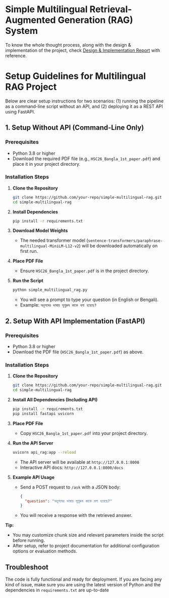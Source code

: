 # Simple Multilingual Retrieval-Augmented Generation (RAG) System

To know the whole thought process, along with the design & implementation of the project, check <a href="https://github.com/mdalaminmunna/Simple-Multilingual-RAG-System/blob/main/Design%20%26%20Implementation%20Report.pdf" target="_blank">Design & Implementation Report</a> with reference.

# Setup Guidelines for Multilingual RAG Project

Below are clear setup instructions for two scenarios: (1) running the pipeline as a command-line script without an API, and (2) deploying it as a REST API using FastAPI.

## 1. Setup Without API (Command-Line Only)

### Prerequisites

- Python 3.8 or higher
- Download the required PDF file (e.g., `HSC26_Bangla_1st_paper.pdf`) and place it in your project directory.

### Installation Steps

1. **Clone the Repository**
   ```bash
   git clone https://github.com/your-repo/simple-multilingual-rag.git
   cd simple-multilingual-rag
   ```

2. **Install Dependencies**
   ```bash
   pip install -r requirements.txt
   ```

3. **Download Model Weights**
   - The needed transformer model (`sentence-transformers/paraphrase-multilingual-MiniLM-L12-v2`) will be downloaded automatically on first run.

4. **Place PDF File**
   - Ensure `HSC26_Bangla_1st_paper.pdf` is in the project directory.

5. **Run the Script**
   ```bash
   python simple_multilingual_rag.py
   ```
   - You will see a prompt to type your question (in English or Bengali).
   - Example: `অনুপমের ভাষায় সুপুরুষ কাকে বলা হয়েছে?`

## 2. Setup With API Implementation (FastAPI)

### Prerequisites

- Python 3.8 or higher
- Download the PDF file (`HSC26_Bangla_1st_paper.pdf`) as above.

### Installation Steps

1. **Clone the Repository**
   ```bash
   git clone https://github.com/your-repo/simple-multilingual-rag.git
   cd simple-multilingual-rag
   ```

2. **Install All Dependencies (Including API)**
   ```bash
   pip install -r requirements.txt
   pip install fastapi uvicorn
   ```

3. **Place PDF File**
   - Copy `HSC26_Bangla_1st_paper.pdf` into your project directory.

4. **Run the API Server**
   ```bash
   uvicorn api_rag:app --reload
   ```
   - The API server will be available at `http://127.0.0.1:8000`
   - Interactive API docs: `http://127.0.0.1:8000/docs`

5. **Example API Usage**
   - Send a POST request to `/ask` with a JSON body:  
     ```json
     {
       "question": "অনুপমের ভাষায় সুপুরুষ কাকে বলা হয়েছে?"
     }
     ```
   - You will receive a response with the retrieved answer.

**Tip:**  
- You may customize chunk size and relevant parameters inside the script before running.
- After setup, refer to project documentation for additional configuration options or evaluation methods.

## Troubleshoot

The code is fully functional and ready for deployment. If you are facing any kind of issue, make sure you are using the latest version of Python and the dependencies in `requirements.txt` are up-to-date
